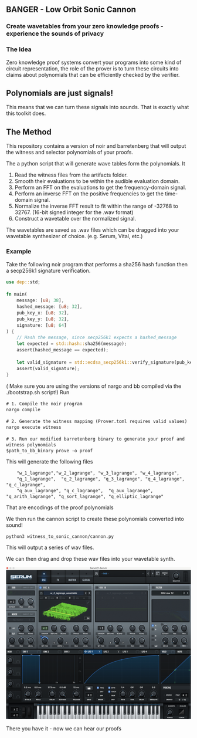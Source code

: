 ## BANGER - Low Orbit Sonic Cannon
### Create wavetables from your zero knowledge proofs - experience the sounds of privacy

### The Idea
Zero knowledge proof systems convert your programs into some kind of circuit representation, the role of the prover is to turn these circuits into claims about polynomials that can be efficiently checked by the verifier.

## Polynomials are just signals!

This means that we can turn these signals into sounds. That is exactly what this toolkit does.

## The Method
This repository contains a version of noir and barretenberg that will output the witness and selector polynomials of your proofs.

The a python script that will generate wave tables form the polynomials.
It
1. Read the witness files from the artifacts folder.
2. Smooth their evaluations to be within the audible evaluation domain.
3. Perform an FFT on the evaluations to get the frequency-domain signal.
4. Perform an inverse FFT on the positive frequencies to get the time-domain signal.
5. Normalize the inverse FFT result to fit within the range of -32768 to 32767. (16-bit signed integer for the .wav format)
6. Construct a wavetable over the normalized signal.

The wavetables are saved as .wav files which can be dragged into your wavetable synthesizer of choice. (e.g. Serum, Vital, etc.)

### Example
Take the following noir program that performs a sha256 hash function then a secp256k1 signature verification.
```rust
use dep::std;

fn main(
    message: [u8; 38],
    hashed_message: [u8; 32],
    pub_key_x: [u8; 32],
    pub_key_y: [u8; 32],
    signature: [u8; 64]
) {
    // Hash the message, since secp256k1 expects a hashed_message
    let expected = std::hash::sha256(message);
    assert(hashed_message == expected);

    let valid_signature = std::ecdsa_secp256k1::verify_signature(pub_key_x, pub_key_y, signature, hashed_message);
    assert(valid_signature);
}
```
( Make sure you are using the versions of nargo and bb compiled via the ./bootstrap.sh script!)
Run 
```
# 1. Compile the noir program
nargo compile

# 2. Generate the witness mapping (Prover.toml requires valid values)
nargo execute witness

# 3. Run our modified barretenberg binary to generate your proof and witness polynomials
$path_to_bb_binary prove -o proof  
```

This will generate the following files
```
    "w_1_lagrange","w_2_lagrange", "w_3_lagrange", "w_4_lagrange",
    "q_1_lagrange",  "q_2_lagrange", "q_3_lagrange", "q_4_lagrange", "q_c_lagrange", 
    "q_aux_lagrange", "q_c_lagrange",  "q_aux_lagrange", "q_arith_lagrange", "q_sort_lagrange", "q_elliptic_lagrange"
```
That are encodings of the proof polynomials

We then run the cannon script to create these polynomials converted into sound!
```
python3 witness_to_sonic_cannon/cannon.py
```

This will output a series of wav files.

We can then drag and drop these wav files into your wavetable synth.


![w_2_converted_to_a_wavetable](./assets/serum_w2_sha_sig.png)


There you have it - now we can hear our proofs